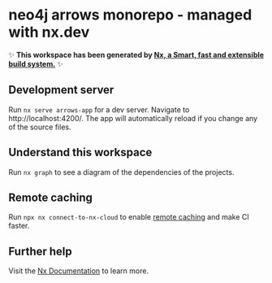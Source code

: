 
# neo4j arrows monorepo - managed with nx.dev

✨ **This workspace has been generated by [Nx, a Smart, fast and extensible build system.](https://nx.dev)** ✨

## Development server

Run `nx serve arrows-app` for a dev server. Navigate to http://localhost:4200/. The app will automatically reload if you change any of the source files.

## Understand this workspace

Run `nx graph` to see a diagram of the dependencies of the projects.

## Remote caching

Run `npx nx connect-to-nx-cloud` to enable [remote caching](https://nx.app) and make CI faster.

## Further help

Visit the [Nx Documentation](https://nx.dev) to learn more.
